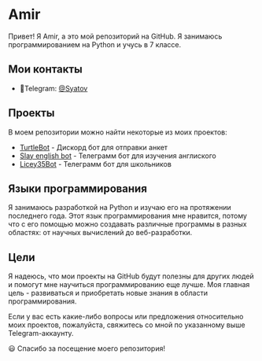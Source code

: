 # Amir

Привет! Я Amir, а это мой репозиторий на GitHub. Я занимаюсь программированием на Python и учусь в 7 классе. 

## Мои контакты
- 📱Telegram: [@Syatov](https://t.me/Syatov)

## Проекты

В моем репозитории можно найти некоторые из моих проектов:

- [TurtleBot](https://github.com/Syatov/TurtleBot) - Дискорд бот для отправки анкет
- [Slay english bot](https://github.com/Syatov/Slay-English-Bot) - Телеграмм бот для изучения англиского
- [Licey35Bot](https://github.com/Syatov/Licey35Bot) - Телеграмм бот для школьников

## Языки программирования

Я занимаюсь разработкой на Python и изучаю его на протяжении последнего года. Этот язык программирования мне нравится, потому что с его помощью можно создавать различные программы в разных областях: от научных вычислений до веб-разработки.

## Цели

Я надеюсь, что мои проекты на GitHub будут полезны для других людей и помогут мне научиться программированию еще лучше. Моя главная цель - развиваться и приобретать новые знания в области программирования.

Если у вас есть какие-либо вопросы или предложения относительно моих проектов, пожалуйста, свяжитесь со мной по указанному выше Telegram-аккаунту.

😃 Спасибо за посещение моего репозитория!
